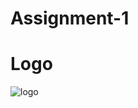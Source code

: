 # Assignment-1


# Logo

![logo](https://github.com/Hirak-Debadhikary/Assignment-1/assets/103572541/e959edb1-7fc8-460a-8ead-9a15ba5a7dc7)

